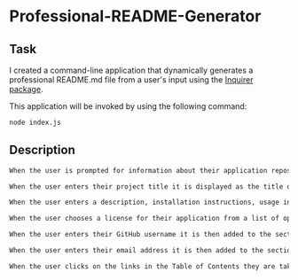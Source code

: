 # Professional-README-Generator

## Task

I created a command-line application that dynamically generates a professional README.md file from a user's input using the [Inquirer package](https://www.npmjs.com/package/inquirer).

This application will be invoked by using the following command:

```bash
node index.js
```

## Description

```md
When the user is prompted for information about their application repository a high-quality, professional README.md is generated with the title of their project and sections entitled Description, Table of Contents, Installation, Usage, License, Contributing, Tests, and Questions.

When the user enters their project title it is displayed as the title of the README.

When the user enters a description, installation instructions, usage information, contribution guidelines, and test instructions that information is added to the sections of the README entitled Description, Installation, Usage, Contributing, and Tests.

When the user chooses a license for their application from a list of options a badge for that license is added near the top of the README and a notice is added to the section of the README entitled License that explains which license the application is covered under.

When the user enters their GitHub username it is then added to the section of the README entitled Questions, with a link to their GitHub profile.

When the user enters their email address it is then added to the section of the README entitled Questions, with instructions on how to reach them with additional questions.

When the user clicks on the links in the Table of Contents they are taken to the corresponding section of the README.
```


